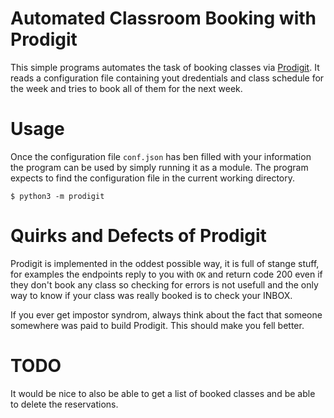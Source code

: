 # Automated Classroom Booking with Prodigit

This simple programs automates the task of booking classes via
[Prodigit](https://prodigit.uniroma1.it). It reads a configuration file
containing yout dredentials and class schedule for the week and tries to book
all of them for the next week.

# Usage

Once the configuration file `conf.json` has ben filled with your information the
program can be used by simply running it as a module. The program expects to
find the configuration file in the current working directory.

```
$ python3 -m prodigit
```

# Quirks and Defects of Prodigit

Prodigit is implemented in the oddest possible way, it is full of stange stuff,
for examples the endpoints reply to you with `OK` and return code 200 even if
they don't book any class so checking for errors is not usefull and the only way
to know if your class was really booked is to check your INBOX.

If you ever get impostor syndrom, always think about the fact that someone
somewhere was paid to build Prodigit. This should make you fell better.

# TODO

It would be nice to also be able to get a list of booked classes and be able to
delete the reservations.
